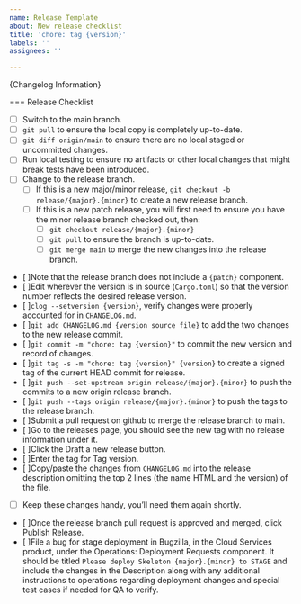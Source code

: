```yaml
---
name: Release Template
about: New release checklist
title: 'chore: tag {version}'
labels: ''
assignees: ''

---
```


{Changelog Information}

===
Release Checklist

 - [ ] Switch to the main branch.
 - [ ] `git pull` to ensure the local copy is completely up-to-date.
 - [ ] `git diff origin/main` to ensure there are no local staged or uncommitted changes.
 - [ ] Run local testing to ensure no artifacts or other local changes that might break tests have been introduced.
 - [ ] Change to the release branch.
    - [ ] If this is a new major/minor release, `git checkout -b release/{major}.{minor}` to create a new release branch.
    - [ ] If this is a new patch release, you will first need to ensure you have the minor release branch checked out, then:
        - [ ] `git checkout release/{major}.{minor}`
        - [ ] `git pull` to ensure the branch is up-to-date.
        - [ ] `git merge main` to merge the new changes into the release branch.
- [ ]Note that the release branch does not include a ``{patch}`` component.
- [ ]Edit wherever the version is in source (`Cargo.toml`) so that the version number reflects the desired release version.
- [ ]`clog --setversion {version}`, verify changes were properly accounted for in `CHANGELOG.md`.
- [ ]`git add CHANGELOG.md {version source file}` to add the two changes to the new release commit.
- [ ]`git commit -m "chore: tag {version}"` to commit the new version and record of changes.
- [ ]`git tag -s -m "chore: tag {version}" {version}` to create a signed tag of the current HEAD commit for release.
- [ ]`git push --set-upstream origin release/{major}.{minor}` to push the commits to a new origin release branch.
- [ ]`git push --tags origin release/{major}.{minor}` to push the tags to the release branch.
- [ ]Submit a pull request on github to merge the release branch to main.
- [ ]Go to the releases page, you should see the new tag with no release information under it.
- [ ]Click the Draft a new release button.
- [ ]Enter the tag for Tag version.
- [ ]Copy/paste the changes from `CHANGELOG.md` into the release description omitting the top 2 lines (the name HTML and the version) of the file.
 - [ ] Keep these changes handy, you’ll need them again shortly.
- [ ]Once the release branch pull request is approved and merged, click Publish Release.
- [ ]File a bug for stage deployment in Bugzilla, in the Cloud Services product, under the Operations: Deployment Requests component. It should be titled `Please deploy Skeleton {major}.{minor} to STAGE` and include the changes in the Description along with any additional instructions to operations regarding deployment changes and special test cases if needed for QA to verify.

